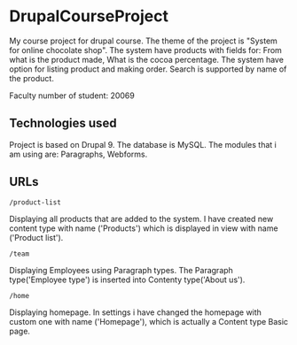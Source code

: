 # DrupalCourseProject
My course project for drupal course. The theme of the project is "System for online chocolate shop". The system have products with fields for: From what is the product made, What is the cocoa percentage. The system have option for listing product and making order. Search is supported by name of the product.

Faculty number of student: 20069

## Technologies used
Project is based on Drupal 9. The database is MySQL. The modules that i am using are: Paragraphs, Webforms.

## URLs

```
/product-list
```
Displaying all products that are added to the system. I have created new content type with name ('Products') which is displayed in view with name ('Product list').

```
/team
```
Displaying Employees using Paragraph types. The Paragraph type('Employee type') is inserted into Contenty type('About us').

```
/home
```
Displaying homepage. In settings i have changed the homepage with custom one with name ('Homepage'), which is actually a Content type Basic page.
